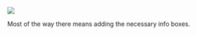 ![](https://db-feed.s3.amazonaws.com/legacy/Screen_Shot_2018_10_21_at_7_45_16_PM-1540165567038.png)

Most of the way there means adding the necessary info boxes.

